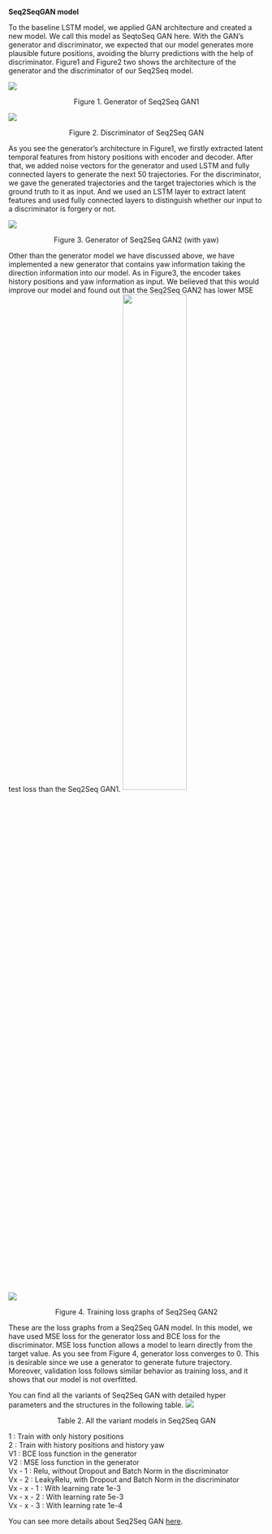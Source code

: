 **Seq2SeqGAN model**

To the baseline LSTM model, we applied GAN architecture and created a new model. We call this model as SeqtoSeq GAN here. With the GAN’s generator and discriminator, we expected that our model generates more plausible future positions, avoiding the blurry predictions with the help of discriminator. Figure1 and Figure2 two shows the architecture of the generator and the discriminator of our Seq2Seq model.

![](https://github.com/deepnewworld/csci566-project/blob/master/src/images/main/GAN1.png)
<div align="center">Figure 1. Generator of Seq2Seq GAN1</div>

![](https://github.com/deepnewworld/csci566-project/blob/master/src/images/main/GAN2.png)
<div align="center">Figure 2. Discriminator of Seq2Seq GAN</div>

As you see the generator’s architecture in Figure1, we firstly extracted latent temporal features from history positions with encoder and decoder. After that, we added noise vectors for the generator and used LSTM and fully connected layers to generate the next 50 trajectories. For the discriminator, we gave the generated trajectories and the target trajectories which is the ground truth to it as input. And we used an LSTM layer to extract latent features and used fully connected layers to distinguish whether our input to a discriminator is forgery or not.


![](https://github.com/deepnewworld/csci566-project/blob/master/src/images/main/GAN3.png)
<div align="center">Figure 3. Generator of Seq2Seq GAN2 (with yaw)</div>

Other than the generator model we have discussed above, we have implemented a new generator that contains yaw information taking the direction information into our model. As in Figure3, the encoder takes history positions and yaw information as input. We believed that this would improve our model and found out that the Seq2Seq GAN2 has lower MSE test loss than the Seq2Seq GAN1.
<img src="https://github.com/deepnewworld/csci566-project/blob/master/src/images/main/GAN9.png" width="50%" align="center">


![](https://github.com/deepnewworld/csci566-project/blob/master/src/images/main/GAN4.png)
<div align="center">Figure 4. Training loss graphs of Seq2Seq GAN2</div>

These are the loss graphs from a Seq2Seq GAN model. In this model, we have used MSE loss for the generator loss and BCE loss for the discriminator. MSE loss function allows a model to learn directly from the target value. As you see from Figure 4, generator loss converges to 0. This is desirable since we use a generator to generate future trajectory. Moreover, validation loss follows similar behavior as training loss, and it shows that our model is not overfitted.

You can find all the variants of Seq2Seq GAN with detailed hyper parameters and the structures in the following table.
![](https://github.com/deepnewworld/csci566-project/blob/master/src/images/main/GAN8.png)
<div align="center">Table 2. All the variant models in Seq2Seq GAN</div>

1 : Train with only history positions         
2 : Train with history positions and history yaw        
V1 : BCE loss function in the generator     
V2 : MSE loss function in the generator         
Vx - 1 : Relu, without Dropout and Batch Norm in the discriminator         
Vx - 2 : LeakyRelu, with Dropout and Batch Norm in the discriminator         
Vx - x - 1 : With learning rate 1e-3       
Vx - x - 2 : With learning rate 5e-3         
Vx - x - 3 : With learning rate 1e-4          

You can see more details about Seq2Seq GAN [here](https://deepnewworld.github.io/csci566-project/#/seq2seqGAN).
